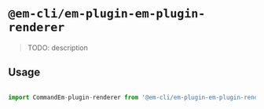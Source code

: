 # `@em-cli/em-plugin-em-plugin-renderer`

> TODO: description

## Usage

```ts

import CommandEm-plugin-renderer from '@em-cli/em-plugin-em-plugin-renderer';

```
